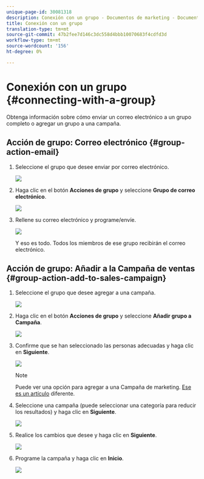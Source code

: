 ```yaml
---
unique-page-id: 30081318
description: Conexión con un grupo - Documentos de marketing - Documentación del producto
title: Conexión con un grupo
translation-type: tm+mt
source-git-commit: 47b2fee7d146c3dc558d4bbb10070683f4cdfd3d
workflow-type: tm+mt
source-wordcount: '156'
ht-degree: 0%

---
```



# Conexión con un grupo {#connecting-with-a-group}

Obtenga información sobre cómo enviar un correo electrónico a un grupo completo o agregar un grupo a una campaña.

## Acción de grupo: Correo electrónico {#group-action-email}

1. Seleccione el grupo que desee enviar por correo electrónico.

   ![](assets/one-6.png)

1. Haga clic en el botón **Acciones de grupo** y seleccione **Grupo de correo electrónico**.

   ![](assets/two-5.png)

1. Rellene su correo electrónico y programe/envíe.

   ![](assets/three-4.png)

   Y eso es todo. Todos los miembros de ese grupo recibirán el correo electrónico.

## Acción de grupo: Añadir a la Campaña de ventas {#group-action-add-to-sales-campaign}

1. Seleccione el grupo que desee agregar a una campaña.

   ![](assets/one-6.png)

1. Haga clic en el botón **Acciones de grupo** y seleccione **Añadir grupo a Campaña**.

   ![](assets/four-4.png)

1. Confirme que se han seleccionado las personas adecuadas y haga clic en **Siguiente**.

   ![](assets/six-1.png)

   >[!NOTE]
   >
   >Puede ver una opción para agregar a una Campaña de marketing. [Ese es un artículo](http://docs.marketo.com/x/CwDh) diferente.

1. Seleccione una campaña (puede seleccionar una categoría para reducir los resultados) y haga clic en **Siguiente**.

   ![](assets/seven-1.png)

1. Realice los cambios que desee y haga clic en **Siguiente**.

   ![](assets/eight-1.png)

1. Programe la campaña y haga clic en **Inicio**.

   ![](assets/nine-1.png)

